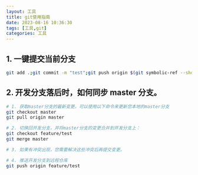 ```yaml
---
layout: 工具
title: git使用指南
date: 2023-08-16 10:36:30
tags: [工具,git]
categories: 工具
---
```


## 1. 一键提交当前分支
```sh
git add .;git commit -m "test";git push origin $(git symbolic-ref --short HEAD)
```

## 2. 开发分支落后时，如何同步 master 分支。
```sh
# 1. 获取master分支的最新变更。可以使用以下命令来更新您本地的master分支
git checkout master
git pull origin master

# 2. 切换回开发分支，并将master分支的变更合并到开发分支上：
git checkout feature/test
git merge master

# 3. 如果有冲突出现，您需要解决这些冲突后再提交变更。

# 4. 推送开发分支到远程仓库
git push origin feature/test
```